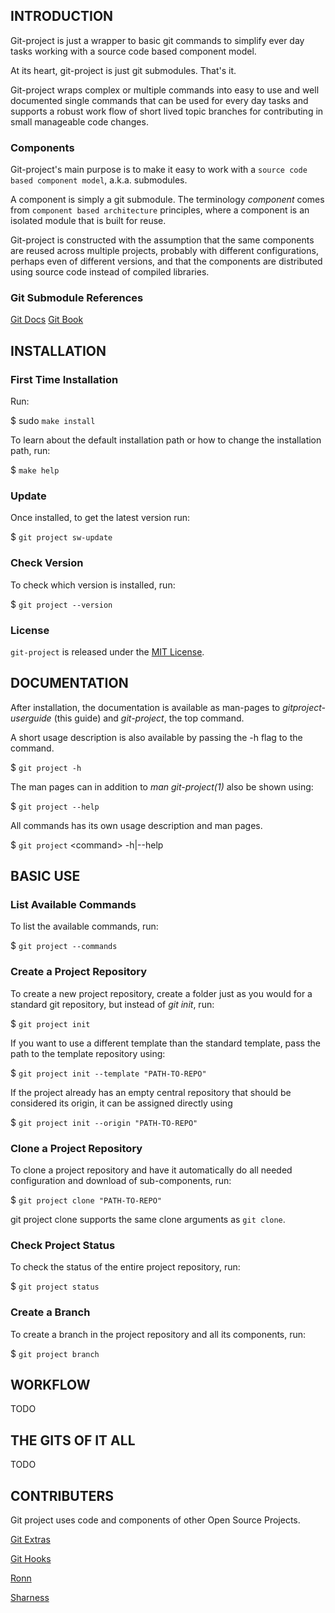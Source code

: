 ## INTRODUCTION

Git-project is just a wrapper to basic git commands to simplify ever day
tasks working with a source code based component model.

At its heart, git-project is just git submodules. That's it.

Git-project wraps complex or multiple commands into easy to use and well
documented single commands that can be used for every day tasks and supports
a robust work flow of short lived topic branches for contributing in small
manageable code changes.

### Components

  Git-project's main purpose is to make it easy to work with a
  `source code based component model`, a.k.a. submodules.

  A component is simply a git submodule. The terminology _component_ comes
  from `component based architecture` principles, where a component is an
  isolated module that is built for reuse.

  Git-project is constructed with the assumption that the same components are
  reused across multiple projects, probably with different configurations, perhaps
  even of different versions, and that the components are distributed using
  source code instead of compiled libraries.

### Git Submodule References

  [Git Docs](http://git-scm.com/docs/git-submodule)
  [Git Book](https://git-scm.com/book/en/v2/Git-Tools-Submodules)

## INSTALLATION

### First Time Installation

  Run:

  $ sudo `make install`

  To learn about the default installation path or how to change the installation
  path, run:

  $ `make help`

### Update

  Once installed, to get the latest version run:

  $ `git project sw-update`

### Check Version

  To check which version is installed, run:

  $ `git project --version`

### License

  `git-project` is released under the [MIT License](http://opensource.org/licenses/mit-license.html).

## DOCUMENTATION

After installation, the documentation is available as man-pages to
_gitproject-userguide_ (this guide) and _git-project_, the top command.

A short usage description is also available by passing the -h flag to the command.

$ `git project -h`

The man pages can in addition to _man git-project(1)_ also be shown using:

$ `git project --help`

All commands has its own usage description and man pages.

$ `git project` &lt;command&gt; -h|--help

## BASIC USE

### List Available Commands

  To list the available commands, run:

  $ `git project --commands`

### Create a Project Repository

  To create a new project repository, create a folder just as you would for
  a standard git repository, but instead of _git init_, run:

  $ `git project init`

  If you want to use a different template than the standard template,
  pass the path to the template repository using:

  $ `git project init --template "PATH-TO-REPO"`

  If the project already has an empty central repository that should be considered its
  origin, it can be assigned directly using

  $ `git project init --origin "PATH-TO-REPO"`

### Clone a Project Repository

  To clone a project repository and have it automatically do all needed configuration
  and download of sub-components, run:

  $ `git project clone "PATH-TO-REPO"`

  git project clone supports the same clone arguments as `git clone`.

### Check Project Status
  To check the status of the entire project repository, run:

  $ `git project status`

### Create a Branch

  To create a branch in the project repository and all its components, run:

  $ `git project branch`

## WORKFLOW

TODO

## THE GITS OF IT ALL

TODO

## CONTRIBUTERS
Git project uses code and components of other Open Source Projects.

  [Git Extras](https://github.com/tj/git-extras)

  [Git Hooks](https://github.com/icefox/git-hooks)

  [Ronn](https://github.com/rtomayko/ronn)

  [Sharness](https://github.com/mlafeldt/sharness)
